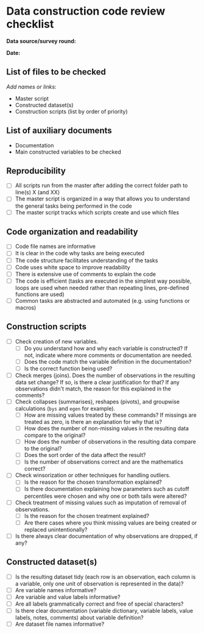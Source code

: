 # Data construction code review checklist

**Data source/survey round:**

**Date:**  

## List of files to be checked
_Add names or links_:
- Master script
- Constructed dataset(s)
- Construction scripts (list by order of priority)

## List of auxiliary documents
- Documentation
- Main constructed variables to be checked

## Reproducibility
- [ ] All scripts run from the master after adding the correct folder path to line(s) X (and XX)
- [ ] The master script is organized in a way that allows you to understand the general tasks being performed in the code
- [ ] The master script tracks which scripts create and use which files

## Code organization and readability
- [ ] Code file names are informative 
- [ ] It is clear in the code why tasks are being executed
- [ ] The code structure facilitates understanding of the tasks
- [ ] Code uses white space to improve readability
- [ ] There is extensive use of comments to explain the code
- [ ] The code is efficient (tasks are executed in the simplest way possible, loops are used when needed rather than repeating lines, pre-defined functions are used)
- [ ] Common tasks are abstracted and automated (e.g. using functions or macros)

## Construction scripts
- [ ] Check creation of new variables. 
  - [ ] Do you understand how and why each variable is constructed? If not, indicate where more comments or documentation are needed.
  - [ ] Does the code match the variable definition in the documentation? 
  - [ ] Is the correct function being used?  
- [ ] Check merges (joins). Does the number of observations in the resulting data set change? If so, is there a clear justification for that? If any observations didn't match, the reason for this explained in the comments?
- [ ] Check collapses (summarises), reshapes (pivots), and groupwise calculations (`bys` and `egen` for example). 
  - [ ] How are missing values treated by these commands? If missings are treated as zero, is there an explanation for why that is?
  - [ ] How does the number of non-missing values in the resulting data compare to the original? 
  - [ ] How does the number of observations in the resulting data compare to the original? 
  - [ ] Does the sort order of the data affect the result? 
  - [ ] Is the number of observations correct and are the mathematics correct?
- [ ] Check winsorization or other techniques for handling outliers. 
  - [ ] Is the reason for the chosen transformation explained? 
  - [ ] Is there documentation explaining how parameters such as cutoff percentiles were chosen and why one or both tails were altered?
- [ ] Check treatment of missing values such as imputation of removal of observations. 
  - [ ] Is the reason for the chosen treatment explained? 
  - [ ] Are there cases where you think missing values are being created or replaced unintentionally?
- [ ] Is there always clear documentation of why observations are dropped, if any?

## Constructed dataset(s)
- [ ] Is the resulting dataset tidy (each row is an observation, each column is a variable, only one unit of observation is represented in the data)?
- [ ] Are variable names informative?
- [ ] Are variable and value labels informative?
- [ ] Are all labels grammatically correct and free of special characters?
- [ ] Is there clear documentation (variable dictionary, variable labels, value labels, notes, comments) about variable definition?
- [ ] Are dataset file names informative?
